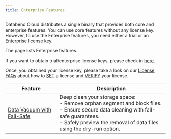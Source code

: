 ```yaml
---
title: Enterprise Features
---
```


Databend Cloud distributes a single binary that provides both core and enterprise features. You can use core features without any
license key. However, to use the Enterprise features, you need either a trial or an Enterprise license key.

The page lists Enterprise features.

If you want to obtain trial/enterprise license keys, please check in [here](https://databend.rs/doc/faq/license-faqs#obtain-a-license).

Once, you obtained your license key, please take a look on our [License FAQs](https://databend.rs/doc/faq/license-faqs/) about how to [SET](https://databend.rs/doc/faq/license-faqs/#set-a-license) a license
and [VERIFY](https://databend.rs/doc/faq/license-faqs/#verify-a-license) your license.



| Feature                                                                             | Description                                                                                                                                                                                                                                                             |
|-------------------------------------------------------------------------------------|-------------------------------------------------------------------------------------------------------------------------------------------------------------------------------------------------------------------------------------------------------------------------|
| [Data Vacuum with Fail-Safe](../14-sql-commands/00-ddl/20-table/91-vacuum-table.md) | Deep clean your storage space:<br/>- Remove orphan segment and block files. <br/>- Ensure secure data cleaning with fail-safe guarantees. <br/>- Safely preview the removal of data files using the dry-run option. |




